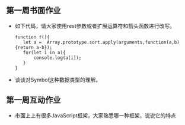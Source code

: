 
## 第一周书面作业


*  如下代码，请大家使用rest参数或者扩展运算符和箭头函数进行改写。
	```
	function f(){
	   let a =  Array.prototype.sort.apply(arguments,function(a,b){return a-b});
	   for(let i in a){
		   console.log(a[i]);
	   }
	}
	```

* 谈谈对Symbol这种数据类型的理解。

## 第一周互动作业

*  市面上上有很多JavaScript框架，大家熟悉哪一种框架，说说它的特点
